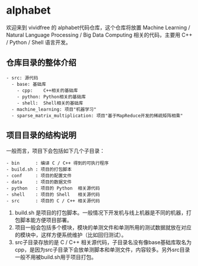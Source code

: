 # alphabet

欢迎来到 vividfree 的 alphabet代码仓库，这个仓库将放置 Machine Learning / Natural Language Processing / Big Data Computing 相关的代码，主要用 C++ / Python / Shell 语言开发。

## 仓库目录的整体介绍

    - src: 源代码
      - base: 基础库
        - cpp:    C++相关的基础库
        - python: Python相关的基础库
        - shell:  Shell相关的基础库
      - machine_learning: 项目"机器学习"
      - sparse_matrix_multiplication: 项目"基于MapReduce开发的稀疏矩阵相乘"

## 项目目录的结构说明

一般而言，项目下会包括如下几个子目录：

    - bin      : 编译 C / C++ 得到的可执行程序
    - build.sh : 项目的打包脚本
    - conf     : 项目的配置文件
    - data     : 项目的数据文件
    - python   : 项目的 Python  相关源代码
    - shell    : 项目的 Shell   相关源代码
    - src      : 项目的 C / C++ 相关源代码

1. build.sh 是项目的打包脚本。一般情况下开发机与线上机器是不同的机器，打包脚本能方便项目部署。
2. 项目一般会包括多个模块，模块的单测文件和单测所用的测试数据就放在对应的模块中，这样方便系统维护（比如回归测试）。
3. src子目录存放的是 C / C++ 相关源代码，子目录名没有像base基础库取名为cpp，是因为src子目录下会放单测脚本和单测文件，内容较多。另外src目录一般不用被build.sh用于项目打包。
